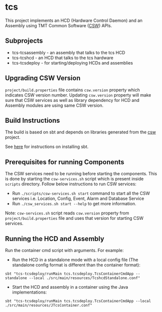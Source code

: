 # tcs

This project implements an HCD (Hardware Control Daemon) and an Assembly using
TMT Common Software ([CSW](https://github.com/tmtsoftware/csw)) APIs.

## Subprojects

* tcs-tcsassembly - an assembly that talks to the tcs HCD
* tcs-tcshcd - an HCD that talks to the tcs hardware
* tcs-tcsdeploy - for starting/deploying HCDs and assemblies

## Upgrading CSW Version

`project/build.properties` file contains `csw.version` property which indicates CSW version number.
Updating `csw.version` property will make sure that CSW services as well as library dependency for HCD and Assembly modules are using same CSW version.

## Build Instructions

The build is based on sbt and depends on libraries generated from the
[csw](https://github.com/tmtsoftware/csw) project.

See [here](https://www.scala-sbt.org/1.0/docs/Setup.html) for instructions on installing sbt.

## Prerequisites for running Components

The CSW services need to be running before starting the components.
This is done by starting the `csw-services.sh` script which is present inside `scripts` directory.
Follow below instructions to run CSW services:

* Run `./scripts/csw-services.sh start` command to start all the CSW services i.e. Location, Config, Event, Alarm and Database Service
* Run `./csw_services.sh start --help` to get more information.

Note:
`csw-services.sh` script reads `csw.version` property from `project/build.properties` file and uses that version for starting CSW services.

## Running the HCD and Assembly

Run the container cmd script with arguments. For example:

* Run the HCD in a standalone mode with a local config file (The standalone config format is different than the container format):

```
sbt "tcs-tcsdeploy/runMain tcs.tcsdeploy.TcsContainerCmdApp --standalone --local ./src/main/resources/TcshcdStandalone.conf"
```

* Start the HCD and assembly in a container using the Java implementations:

```
sbt "tcs-tcsdeploy/runMain tcs.tcsdeploy.TcsContainerCmdApp --local ./src/main/resources/JTcsContainer.conf"
```
